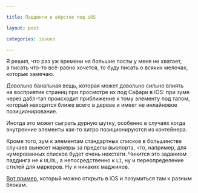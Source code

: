 ```yaml
---

title: Паддинги в вёрстке под iOS

layout: post

categories: issues

---
```


Я решил, что раз уж времени на большие посты у меня не хватает, а писать что-то всё-равно хочется, то буду писать о всяких мелочах, которые замечаю.

Довольно банальная вещь, которая может довольно сильно влиять на восприятие страниц при просмотре их под Сафари в iOS: при зуме через дабл-тап происходит приближение к тому элементу под тапом, который находится ближе всего в дереве и имеет не инлайновое позиционирование.

Иногда это может сыграть дурную шутку, особенно в случаях когда внутренние элементы как-то хитро позиционируются из контейнера.

Кроме того, зум к элементам стандартных списков в большинстве случаев вынесет маркеры за пределы вьюпорта, что, например, для нумерованных списков будет очень некстати. Чинится это заданием паддинга не к `UL`/`OL`, а непосредственно к `LI`, ну и переопределение стилей для маркеров. Ну и никаких маджинов.

[Вот пример](/demos/tap-to-padding.html), который можно открыть в iOS и позумиться там к разным блокам.
